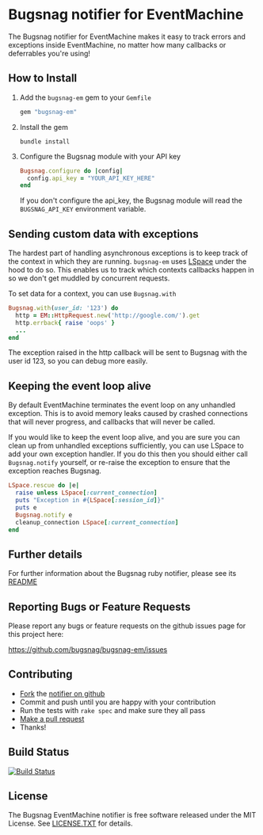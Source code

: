 Bugsnag notifier for EventMachine
=================================

The Bugsnag notifier for EventMachine makes it easy to track errors and exceptions inside EventMachine, no matter how many callbacks or deferrables you're using!

How to Install
--------------

1. Add the `bugsnag-em` gem to your `Gemfile`

   ```ruby
   gem "bugsnag-em"
   ```

2. Install the gem

   ```shell
   bundle install
   ```

3. Configure the Bugsnag module with your API key

   ```ruby
   Bugsnag.configure do |config|
     config.api_key = "YOUR_API_KEY_HERE"
   end
   ```

   If you don't configure the api_key, the Bugsnag module will read the
   `BUGSNAG_API_KEY` environment variable.

Sending custom data with exceptions
-----------------------------------

The hardest part of handling asynchronous exceptions is to keep track of the context in which they are running. `bugsnag-em` uses [LSpace](https://github.com/ConradIrwin/lspace) under the hood to do so. This enables us to track which contexts callbacks happen in so we don't get muddled by concurrent requests.

To set data for a context, you can use `Bugsnag.with`

```ruby
Bugsnag.with(user_id: '123') do
  http = EM::HttpRequest.new('http://google.com/').get
  http.errback{ raise 'oops' }
  ...
end
```

The exception raised in the http callback will be sent to Bugsnag with the user id 123, so you can debug more easily.

Keeping the event loop alive
----------------------------

By default EventMachine terminates the event loop on any unhandled exception. This is to avoid memory leaks caused by crashed connections that will never progress, and callbacks that will never be called.

If you would like to keep the event loop alive, and you are sure you can clean up from unhandled exceptions sufficiently, you can use LSpace to add your own exception handler. If you do this then you should either call `Bugsnag.notify` yourself, or re-raise the exception to ensure that the exception reaches Bugsnag.

```ruby
LSpace.rescue do |e|
  raise unless LSpace[:current_connection]
  puts "Exception in #{LSpace[:session_id]}"
  puts e
  Bugsnag.notify e
  cleanup_connection LSpace[:current_connection]
end
```

Further details
---------------

For further information about the Bugsnag ruby notifier, please see its [README](https://github.com/bugsnag/bugsnag-ruby)


Reporting Bugs or Feature Requests
----------------------------------

Please report any bugs or feature requests on the github issues page for this
project here:

<https://github.com/bugsnag/bugsnag-em/issues>


Contributing
------------

-   [Fork](https://help.github.com/articles/fork-a-repo) the [notifier on github](https://github.com/bugsnag/bugsnag-em)
-   Commit and push until you are happy with your contribution
-   Run the tests with `rake spec` and make sure they all pass
-   [Make a pull request](https://help.github.com/articles/using-pull-requests)
-   Thanks!


Build Status
------------
[![Build Status](https://secure.travis-ci.org/bugsnag/bugsnag-em.png)](http://travis-ci.org/bugsnag/bugsnag-em)


License
-------

The Bugsnag EventMachine notifier is free software released under the MIT License.
See [LICENSE.TXT](https://github.com/bugsnag/bugsnag-em/blob/master/LICENSE.MIT) for details.

